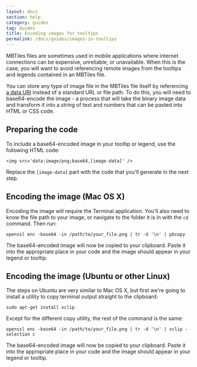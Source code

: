 ```yaml
---
layout: docs
section: help
category: guides
tag: Guides
title: Encoding images for tooltips
permalink: /docs/guides/images-in-tooltips
---
```

MBTiles files are sometimes used in mobile applications where internet connections can be expensive, unreliable, or unavailable. When this is the case, you will want to avoid referencing remote images from the tooltips and legends contained in an MBTiles file.

You can store any type of image file in the MBTiles file itself by referencing [a data URI](http://en.wikipedia.org/wiki/Data_URI_scheme) instead of a standard URL or file path. To do this, you will need to base64-encode the image - a process that will take the binary image data and transform it into a string of text and numbers that can be pasted into HTML or CSS code.

## Preparing the code

To include a base64-encoded image in your tooltip or legend, use the following HTML code:

    <img src='data:image/png;base64,[image-data]' />

Replace the `[image-data]` part with the code that you'll generate in the next step.

## Encoding the image (Mac OS X)

Encoding the image will require the Terminal application. You'll also need to know the file path to your image, or navigate to the folder it is in with the `cd` command. Then run:

    openssl enc -base64 -in /path/to/your_file.png | tr -d '\n' | pbcopy

The base64-encoded image will now be copied to your clipboard. Paste it into the appropriate place in your code and the image should appear in your legend or tooltip.

## Encoding the image (Ubuntu or other Linux)

The steps on Ubuntu are very similar to Mac OS X, but first we're going to install a utility to copy terminal output straight to the clipboard:

    sudo apt-get install xclip

Except for the different copy utility, the rest of the command is the same:

    openssl enc -base64 -in /path/to/your_file.png | tr -d '\n' | xclip -selection c

The base64-encoded image will now be copied to your clipboard. Paste it into the appropriate place in your code and the image should appear in your legend or tooltip.

